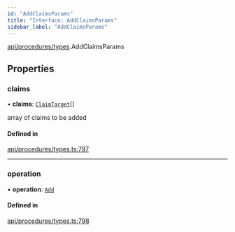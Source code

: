```yaml
---
id: "AddClaimsParams"
title: "Interface: AddClaimsParams"
sidebar_label: "AddClaimsParams"
---
```


[api/procedures/types](../../../../../modules/API/Procedures/Types/Types.md).AddClaimsParams

## Properties

### claims

• **claims**: [`ClaimTarget`](../../../Entities/Types/ClaimTarget/ClaimTarget.md)[]

array of claims to be added

#### Defined in

[api/procedures/types.ts:797](https://github.com/PolymeshAssociation/polymesh-sdk/blob/c8da9dfce/src/api/procedures/types.ts#L797)

___

### operation

• **operation**: [`Add`](../../../../../enums/API/Procedures/Types/ClaimOperation/ClaimOperation.md#add)

#### Defined in

[api/procedures/types.ts:798](https://github.com/PolymeshAssociation/polymesh-sdk/blob/c8da9dfce/src/api/procedures/types.ts#L798)
